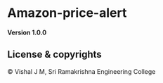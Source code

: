 # Amazon-price-alert

**Version 1.0.0**


## License & copyrights
© Vishal J M, Sri Ramakrishna Engineering College
